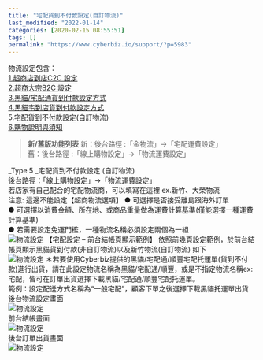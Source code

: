```yaml
---
title: "宅配貨到不付款設定(自訂物流)"
last_modified: "2022-01-14"
categories: [2020-02-15 08:55:51]
tags: []
permalink: "https://www.cyberbiz.io/support/?p=5983"
---
```


物流設定包含：  
[1.超商店到店C2C 設定](https://www.cyberbiz.co/support/?p=5958)  
[2.超商大宗B2C 設定](https://www.cyberbiz.co/support/?p=1921)  
[3.黑貓/宅配通貨到付款設定方式](https://www.cyberbiz.co/support/?p=5967)  
[4.黑貓宅到店貨到付款設定方式](https://www.cyberbiz.co/support/?p=8846)  
5.宅配貨到不付款設定(自訂物流)  
[6.購物說明與須知](https://www.cyberbiz.co/support/?p=1928)  

> **新/舊版功能列表** 新：後台路徑 :「金物流」→「宅配運費設定」  
> 舊：後台路徑 :「線上購物設定」→「物流運費設定」

_Type 5  _宅配貨到不付款設定 (自訂物流)  
後台路徑：「線上購物設定」→「物流運費設定」  
若店家有自己配合的宅配物流商，可以填寫在這裡 ex.新竹、大榮物流  
注意: 這邊不能設定【超商物流選項】 ● 可選擇是否接受離島跟海外訂單  
● 可選擇以消費金額、所在地、或商品重量做為運費計算基準(僅能選擇一種運費計算基準)  
● 若需要設定免運門檻，一種物流名稱必須設定兩個為一組  
![物流設定](https://www.cyberbiz.co/support/wp-content/uploads/2019/03/物流設定10.png)
【宅配設定 – 前台結帳頁顯示範例】 依照前幾頁設定範例，於前台結帳頁顯示黑貓貨到付款(非自訂物流)以及新竹物流(自訂物流) 如下  
![物流設定](https://www.cyberbiz.co/support/wp-content/uploads/2019/03/物流設定11.png)
＊若要使用Cyberbiz提供的黑貓/宅配通/順豐宅配托運單(貨到不付款)進行出貨，請在此設定物流名稱為黑貓/宅配通/順豐，或是不指定物流名稱ex:宅配，皆可在訂單出貨選擇下載黑貓/宅配通/順豐宅配托運單。  
範例：設定配送方式名稱為“一般宅配”，顧客下單之後選擇下載黑貓托運單出貨  
後台物流設定畫面  
![物流設定](https://www.cyberbiz.co/support/wp-content/uploads/2020/02/宅配貨到不付款設定-01.png)  
前台結帳畫面  
![物流設定](https://www.cyberbiz.co/support/wp-content/uploads/2020/02/宅配貨到不付款設定-02.png)  
後台訂單出貨畫面  
![物流設定](https://www.cyberbiz.co/support/wp-content/uploads/2020/02/宅配貨到不付款設定-03.png)  

